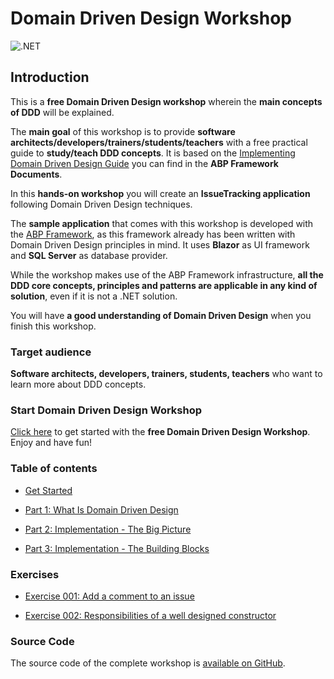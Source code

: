 # Domain Driven Design Workshop

![.NET](https://github.com/bartvanhoey/DomainDrivenDesignWorkshop/workflows/.NET/badge.svg?branch=main)

## Introduction

This is a **free Domain Driven Design workshop** wherein the **main concepts of DDD** will be explained.

The **main goal** of this workshop is to provide **software architects/developers/trainers/students/teachers** with a free practical guide to **study/teach DDD concepts**. It is based on the [Implementing Domain Driven Design Guide](https://docs.abp.io/en/abp/latest/Domain-Driven-Design-Implementation-Guide) you can find in the **ABP Framework Documents**.

In this **hands-on workshop** you will create an **IssueTracking application** following Domain Driven Design techniques.

The **sample application** that comes with this workshop is developed with the [ABP Framework](https://abp.io/), as this framework already has been written with Domain Driven Design principles in mind. It uses **Blazor** as UI framework and **SQL Server** as database provider.

While the workshop makes use of the ABP Framework infrastructure, **all the DDD core concepts, principles and patterns are applicable in any kind of solution**, even if it is not a .NET solution.

You will have **a good understanding of Domain Driven Design** when you finish this workshop.

### Target audience

**Software architects, developers, trainers, students, teachers** who want to learn more about DDD concepts.

### Start Domain Driven Design Workshop

[Click here](docs/get-started/get-started.md) to get started with the **free Domain Driven Design Workshop**. Enjoy and have fun!

### Table of contents

* [Get Started](docs/get-started/get-started.md)

* [Part 1: What Is Domain Driven Design](docs/part1/part1-What-Is-Domain-Driven-Design.md)

* [Part 2: Implementation - The Big Picture](docs/part2/part2-Implementation-The-Big-Picture.md)
  
* [Part 3: Implementation - The Building Blocks](docs/part3/part3-Implementation-The-Building-Blocks.md)

### Exercises

* [Exercise 001: Add a comment to an issue](exercises/exercise-001-add-a-comment-to-an-issue.md)

* [Exercise 002: Responsibilities of a well designed constructor](exercises/exercise-002-responsibilities-of-a-well-designed-constructor.md)

### Source Code

The source code of the complete workshop is [available on GitHub](https://github.com/bartvanhoey/WorkshopDDD).

